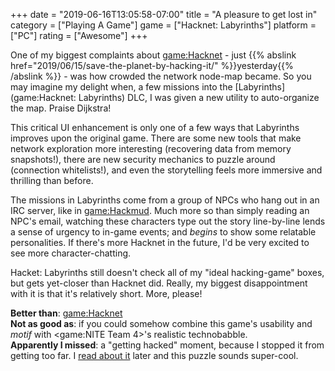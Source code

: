 +++
date = "2019-06-16T13:05:58-07:00"
title = "A pleasure to get lost in"
category = ["Playing A Game"]
game = ["Hacknet: Labyrinths"]
platform = ["PC"]
rating = ["Awesome"]
+++

One of my biggest complaints about <game:Hacknet> - just {{% abslink href="2019/06/15/save-the-planet-by-hacking-it/" %}}yesterday{{% /abslink %}} - was how crowded the network node-map became.  So you may imagine my delight when, a few missions into the [Labyrinths](game:Hacknet: Labyrinths) DLC, I was given a new utility to auto-organize the map.  Praise Dijkstra!

This critical UI enhancement is only one of a few ways that Labyrinths improves upon the original game.  There are some new tools that make network exploration more interesting (recovering data from memory snapshots!), there are new security mechanics to puzzle around (connection whitelists!), and even the storytelling feels more immersive and thrilling than before.

The missions in Labyrinths come from a group of NPCs who hang out in an IRC server, like in <game:Hackmud>.  Much more so than simply reading an NPC's email, watching these characters type out the story line-by-line lends a sense of urgency to in-game events; and <i>begins</i> to show some relatable personalities.  If there's more Hacknet in the future, I'd be very excited to see more character-chatting.

Hacket: Labyrinths still doesn't check all of my "ideal hacking-game" boxes, but gets yet-closer than Hacknet did.  Really, my biggest disappointment with it is that it's relatively short.  More, please!

<b>Better than</b>: <game:Hacknet>  
<b>Not as good as</b>: if you could somehow combine this game's usability and <i>motif</i> with <game:NITE Team 4>'s realistic technobabble.  
<b>Apparently I missed</b>: a "getting hacked" moment, because I stopped it from getting too far.  I <a href="https://steamcommunity.com/app/365450/discussions/0/133261370005226979/">read about it</a> later and this puzzle sounds super-cool.
